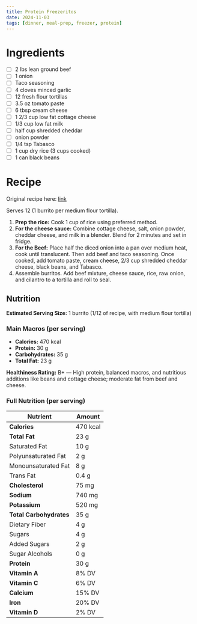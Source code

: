 ```yaml
---
title: Protein Freezeritos
date: 2024-11-03
tags: [dinner, meal-prep, freezer, protein]
---
```


# Ingredients

- [ ] 2 lbs lean ground beef
- [ ] 1 onion
- [ ] Taco seasoning
- [ ] 4 cloves minced garlic
- [ ] 12 fresh flour tortillas
- [ ] 3.5 oz tomato paste
- [ ] 6 tbsp cream cheese
- [ ] 1 2/3 cup low fat cottage cheese
- [ ] 1/3 cup low fat milk
- [ ] half cup shredded cheddar
- [ ] onion powder
- [ ] 1/4 tsp Tabasco
- [ ] 1 cup dry rice (3 cups cooked)
- [ ] 1 can black beans

# Recipe

Original recipe here: [link](https://www.instagram.com/reel/C-Z9YjWS0-j/)

Serves 12 (1 burrito per medium flour tortilla).

1. **Prep the rice:** Cook 1 cup of rice using preferred method.  
1. **For the cheese sauce:** Combine cottage cheese, salt, onion powder, cheddar cheese, and milk in a blender. Blend for 2 minutes and set in fridge.  
1. **For the Beef:** Place half the diced onion into a pan over medium heat, cook until translucent. Then add beef and taco seasoning. Once cooked, add tomato paste, cream cheese, 2/3 cup shredded cheddar cheese, black beans, and Tabasco.  
1. Assemble burritos. Add beef mixture, cheese sauce, rice, raw onion, and cilantro to a tortilla and roll to seal.

## Nutrition

**Estimated Serving Size:** 1 burrito (1/12 of recipe, with medium flour tortilla)

### Main Macros (per serving)
- **Calories:** 470 kcal  
- **Protein:** 30 g  
- **Carbohydrates:** 35 g  
- **Total Fat:** 23 g  

**Healthiness Rating:** B+ — High protein, balanced macros, and nutritious additions like beans and cottage cheese; moderate fat from beef and cheese.

### Full Nutrition (per serving)

| Nutrient                  | Amount       |
|---------------------------|--------------|
| **Calories**              | 470 kcal     |
| **Total Fat**             | 23 g         |
| Saturated Fat             | 10 g         |
| Polyunsaturated Fat       | 2 g          |
| Monounsaturated Fat       | 8 g          |
| Trans Fat                 | 0.4 g        |
| **Cholesterol**           | 75 mg        |
| **Sodium**                | 740 mg       |
| **Potassium**             | 520 mg       |
| **Total Carbohydrates**   | 35 g         |
| Dietary Fiber             | 4 g          |
| Sugars                    | 4 g          |
| Added Sugars              | 2 g          |
| Sugar Alcohols            | 0 g          |
| **Protein**               | 30 g         |
| **Vitamin A**             | 8% DV        |
| **Vitamin C**             | 6% DV        |
| **Calcium**               | 15% DV       |
| **Iron**                  | 20% DV       |
| **Vitamin D**             | 2% DV        |
